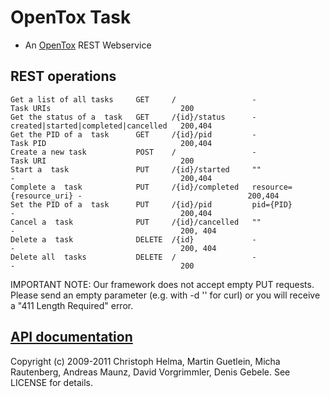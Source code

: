 OpenTox Task
============

- An [OpenTox](http://www.opentox.org) REST Webservice 

REST operations
---------------

    Get a list of all tasks     GET     /                 -                       Task URIs                             200
    Get the status of a  task   GET     /{id}/status      -                       created|started|completed|cancelled   200,404
    Get the PID of a  task      GET     /{id}/pid         -                       Task PID                              200,404
    Create a new task           POST    /                 -                       Task URI                              200
    Start a  task               PUT     /{id}/started     ""                      -                                     200,404
    Complete a  task            PUT     /{id}/completed   resource={resource_uri} -                                     200,404
    Set the PID of a  task      PUT     /{id}/pid         pid={PID}               -                                     200,404
    Cancel a  task              PUT     /{id}/cancelled   ""                      -                                     200, 404
    Delete a  task              DELETE  /{id}             -                       -                                     200, 404
    Delete all  tasks           DELETE  /                 -                       -                                     200

IMPORTANT NOTE: Our framework does not accept empty PUT requests. Please send an empty parameter (e.g. with -d '' for curl) or you will receive a "411 Length Required" error.

[API documentation](http://rdoc.info/github/opentox/task)
--------------------------------------------------------

Copyright (c) 2009-2011 Christoph Helma, Martin Guetlein, Micha Rautenberg, Andreas Maunz, David Vorgrimmler, Denis Gebele. See LICENSE for details.

